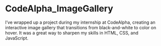 # CodeAlpha_ImageGallery
I’ve wrapped up a project during my internship at CodeAlpha, creating an interactive image gallery that transitions from black-and-white to color on hover. It was a great way to sharpen my skills in HTML, CSS, and JavaScript.
